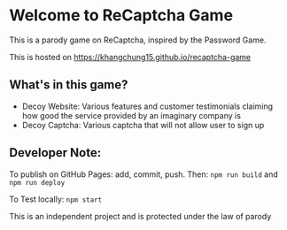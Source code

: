 # Welcome to ReCaptcha Game
This is a parody game on ReCaptcha, inspired by the Password Game.

This is hosted on https://khangchung15.github.io/recaptcha-game

## What's in this game?
- Decoy Website: Various features and customer testimonials claiming how good the service provided by an imaginary company is
- Decoy Captcha: Various captcha that will not allow user to sign up

## Developer Note:
To publish on GitHub Pages: add, commit, push. Then: `npm run build` and `npm run deploy`

To Test locally: `npm start`





This is an independent project and is protected under the law of parody

